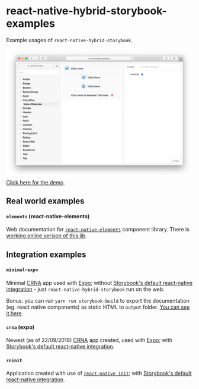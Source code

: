 react-native-hybrid-storybook-examples
===================================

Example usages of `react-native-hybrid-storybook`.

![Elements screenshot](docs/assets/elements.png?raw=true)
[Click here for the demo](https://khronedev.github.io/react-native-hybrid-storybook-examples/elements/output/index.html).

Real world examples
-------------------

#### `elements` (react-native-elements)
Web documentation for [`react-native-elements`](https://github.com/react-native-training/react-native-elements) component library. There is [working online version of this lib](https://khronedev.github.io/react-native-hybrid-storybook-examples/elements/output/index.html).

Integration examples
--------------------

#### `minimal-expo`
Minimal [CRNA](https://github.com/react-community/create-react-native-app) app used with [Expo](http://expo.io/); without [Storybook's default react-native integration](https://github.com/storybooks/storybook/tree/master/app/react-native) - just `react-native-hybrid-storybook` run on the web.

Bonus: you can run `yarn run storybook-build` to export the documentation (eg. react native components) as static HTML to `output` folder. [You can see it here](https://khronedev.github.io/react-native-hybrid-storybook-examples/).

#### `crna` (expo)
Newest (as of 22/09/2018) [CRNA](https://github.com/react-community/create-react-native-app) app created, used with [Expo](http://expo.io/); with [Storybook's default react-native integration](https://github.com/storybooks/storybook/tree/master/app/react-native).

#### `rninit`
Application created with use of [`react-native init`](https://facebook.github.io/react-native/docs/getting-started.html#creating-a-new-application); with [Storybook's default react-native integration](https://github.com/storybooks/storybook/tree/master/app/react-native).
